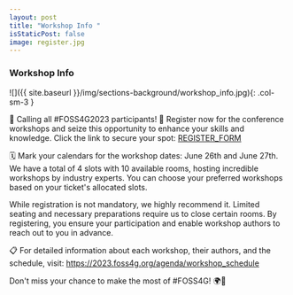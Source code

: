 ```yaml
---
layout: post
title: "Workshop Info "
isStaticPost: false
image: register.jpg
---
```


### Workshop Info 

![]({{ site.baseurl }}/img/sections-background/workshop_info.jpg){: .col-sm-3 } 
&nbsp;

📣 Calling all #FOSS4G2023 participants! 
🔗 Register now for the conference workshops and seize this opportunity to enhance your skills and knowledge. Click the link to secure your spot: [REGISTER_FORM](https://forms.gle/JtkVgLHRnG2TwxjZ9)

🗓️ Mark your calendars for the workshop dates: June 26th and June 27th. We have a total of 4 slots with 10 available rooms, hosting incredible workshops by industry experts. You can choose your preferred workshops based on your ticket's allocated slots.

While registration is not mandatory, we highly recommend it. Limited seating and necessary preparations require us to close certain rooms. By registering, you ensure your participation and enable workshop authors to reach out to you in advance.

📋 For detailed information about each workshop, their authors, and the schedule, visit: <https://2023.foss4g.org/agenda/workshop_schedule>

Don't miss your chance to make the most of #FOSS4G! 🌍🌿
